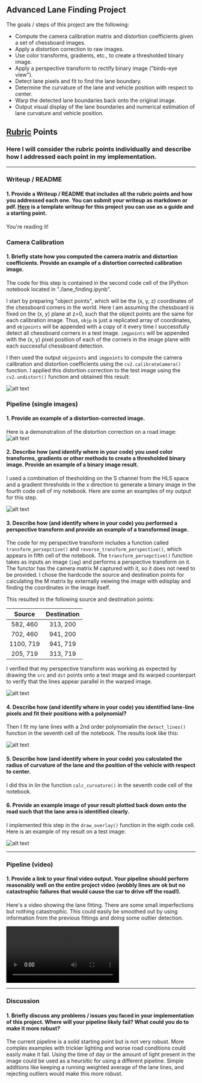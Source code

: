 ## Advanced Lane Finding Project

The goals / steps of this project are the following:

* Compute the camera calibration matrix and distortion coefficients given a set of chessboard images.
* Apply a distortion correction to raw images.
* Use color transforms, gradients, etc., to create a thresholded binary image.
* Apply a perspective transform to rectify binary image ("birds-eye view").
* Detect lane pixels and fit to find the lane boundary.
* Determine the curvature of the lane and vehicle position with respect to center.
* Warp the detected lane boundaries back onto the original image.
* Output visual display of the lane boundaries and numerical estimation of lane curvature and vehicle position.

[//]: # (Image References)

[image1]: ./output_images/undistort_calibration.png "Undistorted"
[image2]: ./output_images/undistort_output.png "Road Transformed"
[image3]: ./output_images/theshold_result.png "Thesholding Examples"
[image4]: ./output_images/undistort_and_warped.png "Warp Example"
[image5]: ./output_images/lane_fitting.png "Fit Visual"
[image6]: ./output_images/full_pipeline.png "Output"
[video1]: ./output.mp4 "Video"

## [Rubric](https://review.udacity.com/#!/rubrics/571/view) Points

### Here I will consider the rubric points individually and describe how I addressed each point in my implementation.  

---

### Writeup / README

#### 1. Provide a Writeup / README that includes all the rubric points and how you addressed each one.  You can submit your writeup as markdown or pdf.  [Here](https://github.com/udacity/CarND-Advanced-Lane-Lines/blob/master/writeup_template.md) is a template writeup for this project you can use as a guide and a starting point.  

You're reading it!

### Camera Calibration

#### 1. Briefly state how you computed the camera matrix and distortion coefficients. Provide an example of a distortion corrected calibration image.

The code for this step is contained in the second code cell of the IPython notebook located in "./lane_finding.ipynb".

I start by preparing "object points", which will be the (x, y, z) coordinates of the chessboard corners in the world. Here I am assuming the chessboard is fixed on the (x, y) plane at z=0, such that the object points are the same for each calibration image.  Thus, `objp` is just a replicated array of coordinates, and `objpoints` will be appended with a copy of it every time I successfully detect all chessboard corners in a test image.  `imgpoints` will be appended with the (x, y) pixel position of each of the corners in the image plane with each successful chessboard detection.  

I then used the output `objpoints` and `imgpoints` to compute the camera calibration and distortion coefficients using the `cv2.calibrateCamera()` function.  I applied this distortion correction to the test image using the `cv2.undistort()` function and obtained this result: 

![alt text][image1]

### Pipeline (single images)

#### 1. Provide an example of a distortion-corrected image.

Here is a demonstration of the distortion correction on a road image:
![alt text][image2]

#### 2. Describe how (and identify where in your code) you used color transforms, gradients or other methods to create a thresholded binary image.  Provide an example of a binary image result.

I used a combination of thesholding on the S channel from the HLS space and a gradient thresholds in the x direction to generate a binary image in the fourth code cell of my notebook.  Here are some an examples of my output for this step.  

![alt text][image3]

#### 3. Describe how (and identify where in your code) you performed a perspective transform and provide an example of a transformed image.

The code for my perspective transform includes a function called `transform_persepctive()` and `reverse_transform_perspective()`, which appears in fifth cell of the notebook.  The `transform_persepctive()` function takes as inputs an image (`img`) and performs a perspective transform on it. The functor has the camera matrix M captured with it, so it does not need to be provided. I chose the hardcode the source and destination points for calculating the M matrix by externally veiwing the image with edisplay and finding the coordinates in the image itself.

This resulted in the following source and destination points:

| Source        | Destination   | 
|:-------------:|:-------------:| 
| 582, 460      | 313, 200      | 
| 702, 460      | 941, 200      |
| 1100, 719     | 941, 719      |
| 205, 719      | 313, 719      |

I verified that my perspective transform was working as expected by drawing the `src` and `dst` points onto a test image and its warped counterpart to verify that the lines appear parallel in the warped image.

![alt text][image4]

#### 4. Describe how (and identify where in your code) you identified lane-line pixels and fit their positions with a polynomial?

Then I fit my lane lines with a 2nd order polynomialin the `detect_lines()` function in the seventh cell of the notebook. The results look like this:

![alt text][image5]

#### 5. Describe how (and identify where in your code) you calculated the radius of curvature of the lane and the position of the vehicle with respect to center.

I did this in lin the function `calc_curvature()` in the seventh code cell of the notebook.

#### 6. Provide an example image of your result plotted back down onto the road such that the lane area is identified clearly.

I implemented this step in the `draw_overlay()` function in the eigth code cell.  Here is an example of my result on a test image:

![alt text][image6]

---

### Pipeline (video)

#### 1. Provide a link to your final video output.  Your pipeline should perform reasonably well on the entire project video (wobbly lines are ok but no catastrophic failures that would cause the car to drive off the road!).

Here's a video showing the lane fitting. There are some small imperfections but nothing catastrophic. This could easily be smoothed out by using information from the
previous fittings and doing some outlier detection.

![alt text][video1]

---

### Discussion

#### 1. Briefly discuss any problems / issues you faced in your implementation of this project.  Where will your pipeline likely fail?  What could you do to make it more robust?

The current pipeline is a solid starting point but is not very robust. More complex examples with trickier lighting and worse road conditions could easily make it fail. Using the time of day or the amount of light present in the image could be used as a heursitic for using a different pipeline. Simple additions like keeping a running weighted average of the lane lines, and rejecting outliers would make this more robust.

